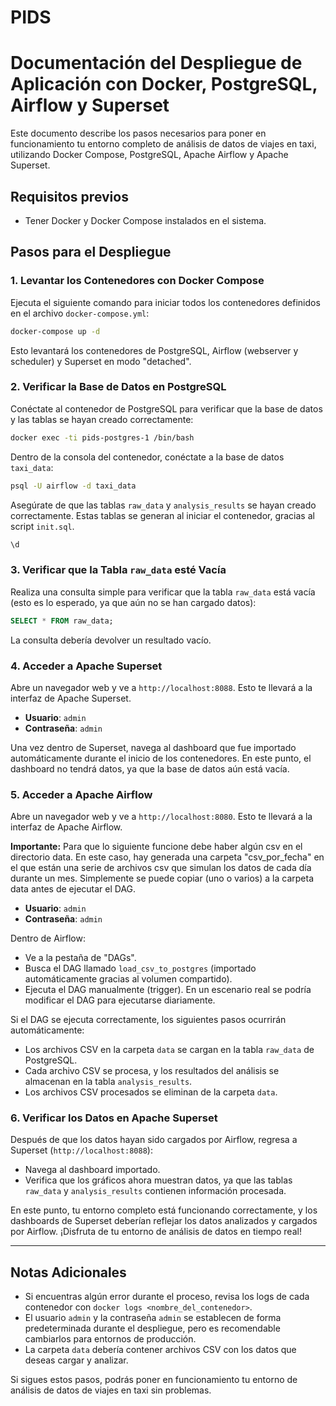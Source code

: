 # PIDS
# Documentación del Despliegue de Aplicación con Docker, PostgreSQL, Airflow y Superset

Este documento describe los pasos necesarios para poner en funcionamiento tu entorno completo de análisis de datos de viajes en taxi, utilizando Docker Compose, PostgreSQL, Apache Airflow y Apache Superset.

## **Requisitos previos**
- Tener Docker y Docker Compose instalados en el sistema.

## **Pasos para el Despliegue**

### 1. **Levantar los Contenedores con Docker Compose**
   Ejecuta el siguiente comando para iniciar todos los contenedores definidos en el archivo `docker-compose.yml`:

   ```bash
   docker-compose up -d
   ```

   Esto levantará los contenedores de PostgreSQL, Airflow (webserver y scheduler) y Superset en modo "detached".

### 2. **Verificar la Base de Datos en PostgreSQL**
   Conéctate al contenedor de PostgreSQL para verificar que la base de datos y las tablas se hayan creado correctamente:

   ```bash
   docker exec -ti pids-postgres-1 /bin/bash
   ```

   Dentro de la consola del contenedor, conéctate a la base de datos `taxi_data`:

   ```bash
   psql -U airflow -d taxi_data
   ```

   Asegúrate de que las tablas `raw_data` y `analysis_results` se hayan creado correctamente. Estas tablas se generan al iniciar el contenedor, gracias al script `init.sql`.

   ```sql
   \d
   ```

### 3. **Verificar que la Tabla `raw_data` esté Vacía**
   Realiza una consulta simple para verificar que la tabla `raw_data` está vacía (esto es lo esperado, ya que aún no se han cargado datos):

   ```sql
   SELECT * FROM raw_data;
   ```

   La consulta debería devolver un resultado vacío.

### 4. **Acceder a Apache Superset**
   Abre un navegador web y ve a `http://localhost:8088`. Esto te llevará a la interfaz de Apache Superset.

   - **Usuario**: `admin`
   - **Contraseña**: `admin`

   Una vez dentro de Superset, navega al dashboard que fue importado automáticamente durante el inicio de los contenedores. En este punto, el dashboard no tendrá datos, ya que la base de datos aún está vacía.

### 5. **Acceder a Apache Airflow**
   Abre un navegador web y ve a `http://localhost:8080`. Esto te llevará a la interfaz de Apache Airflow.
   
   **Importante:** Para que lo siguiente funcione debe haber algún csv en el directorio data. En este caso, hay generada una carpeta "csv_por_fecha" en el que están una serie de archivos csv que simulan los datos de cada día durante un mes. Simplemente se puede copiar (uno o varios) a la carpeta data antes de ejecutar el DAG.

   - **Usuario**: `admin`
   - **Contraseña**: `admin`

   Dentro de Airflow:
   - Ve a la pestaña de "DAGs".
   - Busca el DAG llamado `load_csv_to_postgres` (importado automáticamente gracias al volumen compartido).
   - Ejecuta el DAG manualmente (trigger). En un escenario real se podría modificar el DAG para ejecutarse diariamente.

   Si el DAG se ejecuta correctamente, los siguientes pasos ocurrirán automáticamente:
   - Los archivos CSV en la carpeta `data` se cargan en la tabla `raw_data` de PostgreSQL.
   - Cada archivo CSV se procesa, y los resultados del análisis se almacenan en la tabla `analysis_results`.
   - Los archivos CSV procesados se eliminan de la carpeta `data`.

### 6. **Verificar los Datos en Apache Superset**
   Después de que los datos hayan sido cargados por Airflow, regresa a Superset (`http://localhost:8088`):
   - Navega al dashboard importado.
   - Verifica que los gráficos ahora muestran datos, ya que las tablas `raw_data` y `analysis_results` contienen información procesada.

En este punto, tu entorno completo está funcionando correctamente, y los dashboards de Superset deberían reflejar los datos analizados y cargados por Airflow. ¡Disfruta de tu entorno de análisis de datos en tiempo real! 

---

## **Notas Adicionales**
- Si encuentras algún error durante el proceso, revisa los logs de cada contenedor con `docker logs <nombre_del_contenedor>`.
- El usuario `admin` y la contraseña `admin` se establecen de forma predeterminada durante el despliegue, pero es recomendable cambiarlos para entornos de producción.
- La carpeta `data` debería contener archivos CSV con los datos que deseas cargar y analizar.

Si sigues estos pasos, podrás poner en funcionamiento tu entorno de análisis de datos de viajes en taxi sin problemas.
